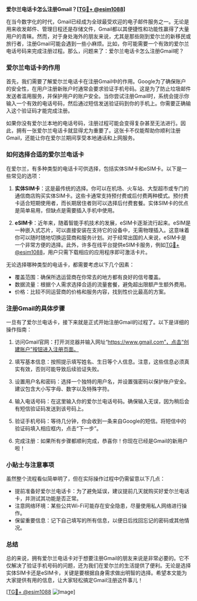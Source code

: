 **爱尔兰电话卡怎么注册Gmail？[[TG💪+ @esim1088](https://t.me/s/esim1088)]**

在当今数字化的时代，Gmail已经成为全球最受欢迎的电子邮件服务之一。无论是用来收发邮件、管理日程还是存储文件，Gmail都以其便捷性和功能性赢得了大量用户的青睐。然而，对于身处海外的朋友来说，尤其是那些刚到爱尔兰的新移民或旅行者，注册Gmail可能会遇到一些小麻烦。比如，你可能需要一个有效的爱尔兰电话号码来完成注册过程。那么，问题来了：爱尔兰电话卡怎么注册Gmail呢？

### 爱尔兰电话卡的作用

首先，我们需要了解爱尔兰电话卡在注册Gmail中的作用。Google为了确保账户的安全性，在用户注册新账户时通常会要求验证手机号码。这是为了防止垃圾邮件发送者滥用服务，并保护用户的账户安全。当你尝试注册Gmail时，系统会提示你输入一个有效的电话号码，然后通过短信发送验证码到你的手机上。你需要正确输入这个验证码才能完成注册。

如果你没有爱尔兰本地的电话号码，注册过程可能会变得复杂甚至无法进行。因此，拥有一张爱尔兰电话卡就显得尤为重要了。这张卡不仅能帮助你顺利注册Gmail，还能让你在爱尔兰期间享受本地通话和上网服务。

### 如何选择合适的爱尔兰电话卡

在爱尔兰，有多种类型的电话卡可供选择，包括实体SIM卡和eSIM卡。以下是一些常见的选项：

1. **实体SIM卡**：这是最传统的选择。你可以在机场、火车站、大型超市或专门的通信商店购买实体SIM卡。这些卡通常支持预付费或后付费两种模式。预付费卡适合短期使用者，而长期居住者则可以选择后付费套餐。实体SIM卡的优点是简单易用，但缺点是需要插入手机中使用。

2. **eSIM卡**：近年来，随着智能手机技术的发展，eSIM卡逐渐流行起来。eSIM是一种嵌入式芯片，可以直接安装在支持它的设备中，无需物理插入。这意味着你可以随时随地切换运营商和服务计划。对于经常出国的人来说，eSIM卡是一个非常方便的选择。此外，许多在线平台提供eSIM卡服务，例如[TG💪+ @esim1088](https://t.me/s/esim1088)，用户只需下载相应的应用程序即可激活卡片。

无论选择哪种类型的电话卡，都需要考虑以下几个因素：
- 覆盖范围：确保所选运营商在你常去的地方都有良好的信号覆盖。
- 数据流量：根据个人需求选择合适的流量套餐，避免超出限额产生额外费用。
- 价格：比较不同运营商的价格和服务内容，找到性价比最高的方案。

### 注册Gmail的具体步骤

一旦有了爱尔兰电话卡，接下来就是正式开始注册Gmail的过程了。以下是详细的操作指南：

1. 访问Gmail官网：打开浏览器并输入网址“https://www.gmail.com”，点击“创建账户”按钮进入注册页面。

2. 填写基本信息：按照提示填写姓名、生日等个人信息。注意，这些信息必须真实有效，否则可能导致后续验证失败。

3. 设置用户名和密码：选择一个独特的用户名，并设置强密码以保护账户安全。建议包含大小写字母、数字以及特殊字符。

4. 输入电话号码：在这里输入你的爱尔兰电话号码。确保输入无误，因为稍后会有短信验证码发送到该号码上。

5. 验证手机号码：等待几分钟，你会收到一条来自Google的短信。将短信中的验证码填入相应框内，点击“下一步”。

6. 完成注册：如果所有步骤都顺利完成，恭喜你！你现在已经是Gmail的新用户啦！

### 小贴士与注意事项

虽然整个流程看似简单明了，但在实际操作过程中仍需留意以下几点：

- 提前准备好爱尔兰电话卡：为了避免延误，建议提前几天就购买好爱尔兰电话卡，并测试其功能是否正常。
- 注意网络环境：某些公共Wi-Fi可能存在安全隐患，尽量使用私人网络进行操作。
- 保留重要信息：记下自己填写的所有信息，以便日后找回忘记的密码或其他情况。

### 总结

总的来说，拥有爱尔兰电话卡对于想要注册Gmail的朋友来说是非常必要的。它不仅解决了验证手机号码的问题，还为我们在爱尔兰的生活提供了便利。无论是选择实体SIM卡还是eSIM卡，关键是要根据自身需求做出明智的选择。希望本文能为大家提供有用的信息，让大家轻松搞定Gmail注册这件事儿！

[[TG💪+ @esim1088](https://t.me/s/esim1088) ![Image](https://i.postimg.cc/4NQfJmqS/Snipaste-2025-05-13-00-14-12.png)]
